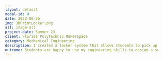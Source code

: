 ```yaml
---
layout: default
modal-id: 4
date: 2023-06-26
img: 3DPrintLocker.png
alt: image-alt
project-date: Summer 23
client: Florida Polytechnic Makerspace
category: Mechanical Engineering
description: I created a locker system that allows students to pick up prints at any time of the day by inputting their student ID onto a key pad. 
outcome: Students are happy to use my engineering skills to design a suitable product used daily and will be around long after I am.
---
```

